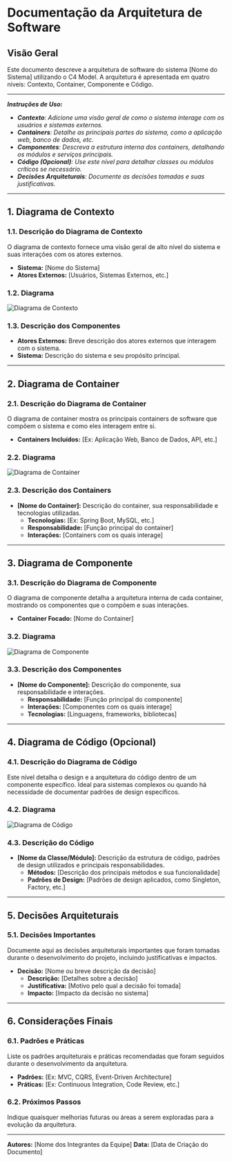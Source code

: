 # Documentação da Arquitetura de Software

## Visão Geral

Este documento descreve a arquitetura de software do sistema [Nome do Sistema] utilizando o C4 Model. A arquitetura é apresentada em quatro níveis: Contexto, Container, Componente e Código.

---
_**Instruções de Uso:**_

- _**Contexto**: Adicione uma visão geral de como o sistema interage com os usuários e sistemas externos._
- _**Containers**: Detalhe as principais partes do sistema, como a aplicação web, banco de dados, etc._
- _**Componentes**: Descreva a estrutura interna dos containers, detalhando os módulos e serviços principais._
- _**Código (Opcional)**: Use este nível para detalhar classes ou módulos críticos se necessário._
- _**Decisões Arquiteturais**: Documente as decisões tomadas e suas justificativas._

---

## 1. Diagrama de Contexto

### 1.1. Descrição do Diagrama de Contexto

O diagrama de contexto fornece uma visão geral de alto nível do sistema e suas interações com os atores externos.

- **Sistema:** [Nome do Sistema]
- **Atores Externos:** [Usuários, Sistemas Externos, etc.]

### 1.2. Diagrama

![Diagrama de Contexto](path/para/diagrama-contexto.png)

### 1.3. Descrição dos Componentes

- **Atores Externos:** Breve descrição dos atores externos que interagem com o sistema.
- **Sistema:** Descrição do sistema e seu propósito principal.

---

## 2. Diagrama de Container

### 2.1. Descrição do Diagrama de Container

O diagrama de container mostra os principais containers de software que compõem o sistema e como eles interagem entre si.

- **Containers Incluídos:** [Ex: Aplicação Web, Banco de Dados, API, etc.]

### 2.2. Diagrama

![Diagrama de Container](path/para/diagrama-container.png)

### 2.3. Descrição dos Containers

- **[Nome do Container]:** Descrição do container, sua responsabilidade e tecnologias utilizadas.
  - **Tecnologias:** [Ex: Spring Boot, MySQL, etc.]
  - **Responsabilidade:** [Função principal do container]
  - **Interações:** [Containers com os quais interage]

---

## 3. Diagrama de Componente

### 3.1. Descrição do Diagrama de Componente

O diagrama de componente detalha a arquitetura interna de cada container, mostrando os componentes que o compõem e suas interações.

- **Container Focado:** [Nome do Container]

### 3.2. Diagrama

![Diagrama de Componente](path/para/diagrama-componente.png)

### 3.3. Descrição dos Componentes

- **[Nome do Componente]:** Descrição do componente, sua responsabilidade e interações.
  - **Responsabilidade:** [Função principal do componente]
  - **Interações:** [Componentes com os quais interage]
  - **Tecnologias:** [Linguagens, frameworks, bibliotecas]

---

## 4. Diagrama de Código (Opcional)

### 4.1. Descrição do Diagrama de Código

Este nível detalha o design e a arquitetura do código dentro de um componente específico. Ideal para sistemas complexos ou quando há necessidade de documentar padrões de design específicos.

### 4.2. Diagrama

![Diagrama de Código](path/para/diagrama-codigo.png)

### 4.3. Descrição do Código

- **[Nome da Classe/Módulo]:** Descrição da estrutura de código, padrões de design utilizados e principais responsabilidades.
  - **Métodos:** [Descrição dos principais métodos e sua funcionalidade]
  - **Padrões de Design:** [Padrões de design aplicados, como Singleton, Factory, etc.]

---

## 5. Decisões Arquiteturais

### 5.1. Decisões Importantes

Documente aqui as decisões arquiteturais importantes que foram tomadas durante o desenvolvimento do projeto, incluindo justificativas e impactos.

- **Decisão:** [Nome ou breve descrição da decisão]
  - **Descrição:** [Detalhes sobre a decisão]
  - **Justificativa:** [Motivo pelo qual a decisão foi tomada]
  - **Impacto:** [Impacto da decisão no sistema]

---

## 6. Considerações Finais

### 6.1. Padrões e Práticas

Liste os padrões arquiteturais e práticas recomendadas que foram seguidos durante o desenvolvimento da arquitetura.

- **Padrões:** [Ex: MVC, CQRS, Event-Driven Architecture]
- **Práticas:** [Ex: Continuous Integration, Code Review, etc.]

### 6.2. Próximos Passos

Indique quaisquer melhorias futuras ou áreas a serem exploradas para a evolução da arquitetura.

---

**Autores:** [Nome dos Integrantes da Equipe]
**Data:** [Data de Criação do Documento]
